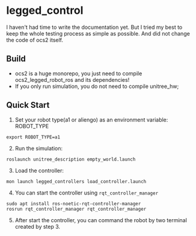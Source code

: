 # legged_control

I haven't had time to write the documentation yet. But I tried my best to keep the whole testing process as simple as
possible. And did not change the code of ocs2 itself.

## Build

- ocs2 is a huge monorepo, you just need to compile ocs2_legged_robot_ros and its dependencies!
- If you only run simulation, you do not need to compile unitree_hw;

## Quick Start

1. Set your robot type(a1 or aliengo) as an environment variable: ROBOT_TYPE

```
export ROBOT_TYPE=a1
```

2. Run the simulation:

```
roslaunch unitree_description empty_world.launch
```

3. Load the controller:

```
mon launch legged_controllers load_controller.launch
```

4. You can start the controller using `rqt_controller_manager`

```
sudo apt install ros-noetic-rqt-controller-manager
rosrun rqt_controller_manager rqt_controller_manager
```

5. After start the controller, you can command the robot by two terminal created by step 3.
